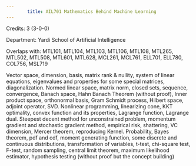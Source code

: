 ```yaml
---
        title: AIL701 Mathematics Behind Machine Learning
---
```

Credits: 3 (3-0-0)

Department: Yardi School of Artificial Intelligence

Overlaps with: MTL101, MTL104, MTL103, MTL106, MTL108, MTL265, MTL502, MTL508, MTL601, MTL628, MCL261, MCL761, ELL701, ELL780, COL756, MSL719

Vector space, dimension, basis, matrix rank & nullity, system of linear equations, eigenvalues and properties for some special matrices, diagonalization. Normed linear space, matrix norm, closed sets, sequence, convergence, Banach space, Hahn Banach Theorem (without proof), Inner product space, orthonormal basis, Gram Schmidt process, Hilbert space, adjoint operator, SVD. Nonlinear programming, linearizing cone, KKT optimality, convex function and its properties, Lagrange function, Lagrange dual. Steepest decent method for unconstrained problem, momentum gradient and stochastic gradient method, empirical risk, shattering, VC dimension, Mercer theorem, reproducing Kernel. Probability, Bayes theorem, pdf and cdf, moment generating function, some discrete and continuous distributions, transformation of variables, t-test, chi-square test, F-test, random sampling, central limit theorem, maximum likelihood estimator, hypothesis testing (without proof but the concept building)